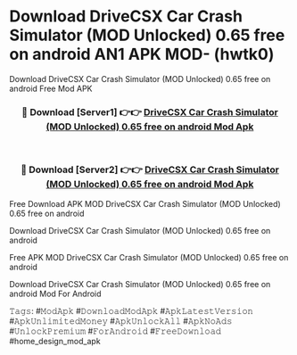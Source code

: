 # Download DriveCSX Car Crash Simulator (MOD Unlocked) 0.65 free on android AN1 APK MOD- (hwtk0)
Download DriveCSX Car Crash Simulator (MOD Unlocked) 0.65 free on android Free Mod APK

<div align="center">
<h3>🔴 Download [Server1] 👉👉 <a href="https://apk-comot.site?title=DriveCSX_Car_Crash_Simulator_(MOD_Unlocked)_0.65_free_on_android">DriveCSX Car Crash Simulator (MOD Unlocked) 0.65 free on android Mod Apk</a></h3><br>

<h3>🔴 Download [Server2] 👉👉 <a href="https://apk-comot.site?title=DriveCSX_Car_Crash_Simulator_(MOD_Unlocked)_0.65_free_on_android">DriveCSX Car Crash Simulator (MOD Unlocked) 0.65 free on android Mod Apk</a></h3>
</div>


Free Download APK MOD DriveCSX Car Crash Simulator (MOD Unlocked) 0.65 free on android

Download DriveCSX Car Crash Simulator (MOD Unlocked) 0.65 free on android 

Free APK MOD DriveCSX Car Crash Simulator (MOD Unlocked) 0.65 free on android 

Download DriveCSX Car Crash Simulator (MOD Unlocked) 0.65 free on android Mod For Android

𝚃𝚊𝚐𝚜: #𝙼𝚘𝚍𝙰𝚙𝚔 #𝙳𝚘𝚠𝚗𝚕𝚘𝚊𝚍𝙼𝚘𝚍𝙰𝚙𝚔 #𝙰𝚙𝚔𝙻𝚊𝚝𝚎𝚜𝚝𝚅𝚎𝚛𝚜𝚒𝚘𝚗 #𝙰𝚙𝚔𝚄𝚗𝚕𝚒𝚖𝚒𝚝𝚎𝚍𝙼𝚘𝚗𝚎𝚢 #𝙰𝚙𝚔𝚄𝚗𝚕𝚘𝚌𝚔𝙰𝚕𝚕 #𝙰𝚙𝚔𝙽𝚘𝙰𝚍𝚜 #𝚄𝚗𝚕𝚘𝚌𝚔𝙿𝚛𝚎𝚖𝚒𝚞𝚖 #𝙵𝚘𝚛𝙰𝚗𝚍𝚛𝚘𝚒𝚍 #𝙵𝚛𝚎𝚎𝙳𝚘𝚠𝚗𝚕𝚘𝚊𝚍 #home_design_mod_apk